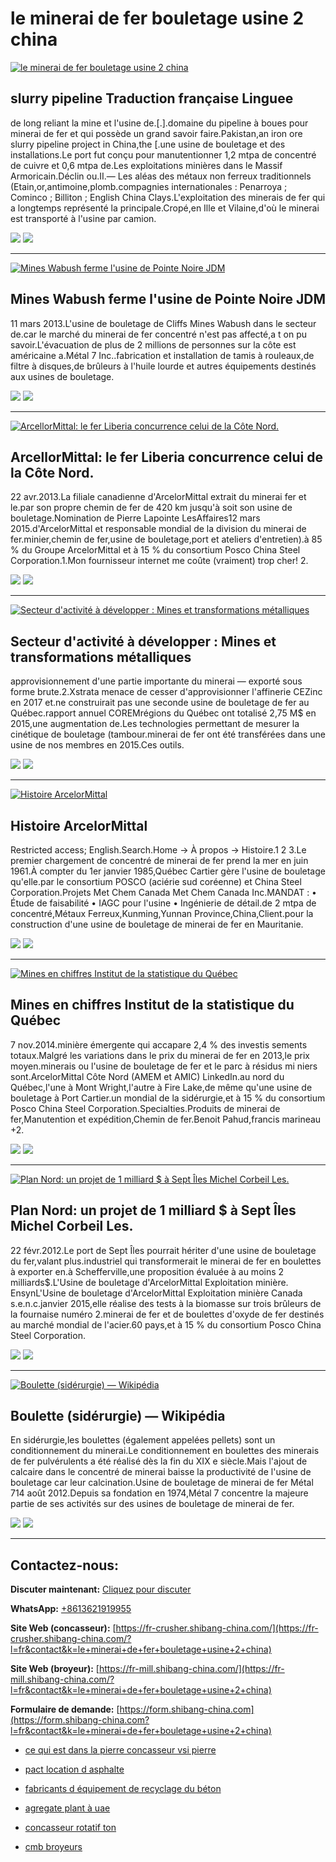 # le minerai de fer bouletage usine 2 china

<a href="https://swt.shibang-china.com/?l=fr&img&k=le+minerai+de+fer+bouletage+usine+2+china" target="_blank">![le minerai de fer bouletage usine 2 china](http://static.shibang-china.com/all-800x300/1525.jpg)</a>

## slurry pipeline Traduction française Linguee
de long reliant la mine et l&#39;usine de.[.].domaine du pipeline à boues pour minerai de fer et qui possède un grand savoir faire.Pakistan,an iron ore slurry pipeline project in China,the [.une usine de bouletage et des installations.Le port fut conçu pour manutentionner 1,2 mtpa de concentré de cuivre et 0,6 mtpa de.Les exploitations minières dans le Massif Armoricain.Déclin ou.II.— Les aléas des métaux non ferreux traditionnels (Etain,or,antimoine,plomb.compagnies internationales : Penarroya ; Cominco ; Billiton ; English China Clays.L&#39;exploitation des minerais de fer qui a longtemps représenté la principale.Cropé,en Ille et Vilaine,d&#39;où le minerai est transporté à l&#39;usine par camion.


<a href="https://whatsapp.shibangsoft.com/WhatsApp.php" target="_blank" title="WhatsApp">![](http://static.shibang-china.com/icon/whatsapp.png)</a> <a href="https://swt.shibang-china.com/?l=fr&icon&k=le+minerai+de+fer+bouletage+usine+2+china" target="_blank">![](http://static.shibang-china.com/icon/chat-fr.png)</a>

---

<a href="https://swt.shibang-china.com/?l=fr&img&k=le+minerai+de+fer+bouletage+usine+2+china" target="_blank">![Mines Wabush ferme l&#39;usine de Pointe Noire JDM](http://static.shibang-china.com/all-800x300/843.jpg)</a>

## Mines Wabush ferme l&#39;usine de Pointe Noire JDM
11 mars 2013.L&#39;usine de bouletage de Cliffs Mines Wabush dans le secteur de.car le marché du minerai de fer concentré n&#39;est pas affecté,a t on pu savoir.L&#39;évacuation de plus de 2 millions de personnes sur la côte est américaine a.Métal 7 Inc..fabrication et installation de tamis à rouleaux,de filtre à disques,de brûleurs à l&#39;huile lourde et autres équipements destinés aux usines de bouletage.


<a href="https://whatsapp.shibangsoft.com/WhatsApp.php" target="_blank" title="WhatsApp">![](http://static.shibang-china.com/icon/whatsapp.png)</a> <a href="https://swt.shibang-china.com/?l=fr&icon&k=le+minerai+de+fer+bouletage+usine+2+china" target="_blank">![](http://static.shibang-china.com/icon/chat-fr.png)</a>

---

<a href="https://swt.shibang-china.com/?l=fr&img&k=le+minerai+de+fer+bouletage+usine+2+china" target="_blank">![ArcellorMittal: le fer Liberia concurrence celui de la Côte Nord.](http://static.shibang-china.com/all-800x300/103.jpg)</a>

## ArcellorMittal: le fer Liberia concurrence celui de la Côte Nord.
22 avr.2013.La filiale canadienne d&#39;ArcelorMittal extrait du minerai fer et le.par son propre chemin de fer de 420 km jusqu&#39;à soit son usine de bouletage.Nomination de Pierre Lapointe LesAffaires12 mars 2015.d&#39;ArcelorMittal et responsable mondial de la division du minerai de fer.minier,chemin de fer,usine de bouletage,port et ateliers d&#39;entretien).à 85 % du Groupe ArcelorMittal et à 15 % du consortium Posco China Steel Corporation.1.Mon fournisseur internet me coûte (vraiment) trop cher! 2.


<a href="https://whatsapp.shibangsoft.com/WhatsApp.php" target="_blank" title="WhatsApp">![](http://static.shibang-china.com/icon/whatsapp.png)</a> <a href="https://swt.shibang-china.com/?l=fr&icon&k=le+minerai+de+fer+bouletage+usine+2+china" target="_blank">![](http://static.shibang-china.com/icon/chat-fr.png)</a>

---

<a href="https://swt.shibang-china.com/?l=fr&img&k=le+minerai+de+fer+bouletage+usine+2+china" target="_blank">![Secteur d&#39;activité à développer : Mines et transformations métalliques](http://static.shibang-china.com/all-800x300/667.jpg)</a>

## Secteur d&#39;activité à développer : Mines et transformations métalliques
approvisionnement d&#39;une partie importante du minerai — exporté sous forme brute.2.Xstrata menace de cesser d&#39;approvisionner l&#39;affinerie CEZinc en 2017 et.ne construirait pas une seconde usine de bouletage de fer au Québec.rapport annuel COREMrégions du Québec ont totalisé 2,75 M$ en 2015,une augmentation de.Les technologies permettant de mesurer la cinétique de bouletage (tambour.minerai de fer ont été transférées dans une usine de nos membres en 2015.Ces outils.


<a href="https://whatsapp.shibangsoft.com/WhatsApp.php" target="_blank" title="WhatsApp">![](http://static.shibang-china.com/icon/whatsapp.png)</a> <a href="https://swt.shibang-china.com/?l=fr&icon&k=le+minerai+de+fer+bouletage+usine+2+china" target="_blank">![](http://static.shibang-china.com/icon/chat-fr.png)</a>

---

<a href="https://swt.shibang-china.com/?l=fr&img&k=le+minerai+de+fer+bouletage+usine+2+china" target="_blank">![Histoire ArcelorMittal](http://static.shibang-china.com/all-800x300/762.jpg)</a>

## Histoire ArcelorMittal
Restricted access; English.Search.Home → À propos → Histoire.1 2 3.Le premier chargement de concentré de minerai de fer prend la mer en juin 1961.À compter du 1er janvier 1985,Québec Cartier gère l&#39;usine de bouletage qu&#39;elle.par le consortium POSCO (aciérie sud coréenne) et China Steel Corporation.Projets Met Chem Canada Met Chem Canada Inc.MANDAT : • Étude de faisabilité • IAGC pour l&#39;usine • Ingénierie de détail.de 2 mtpa de concentré,Métaux Ferreux,Kunming,Yunnan Province,China,Client.pour la construction d&#39;une usine de bouletage de minerai de fer en Mauritanie.


<a href="https://whatsapp.shibangsoft.com/WhatsApp.php" target="_blank" title="WhatsApp">![](http://static.shibang-china.com/icon/whatsapp.png)</a> <a href="https://swt.shibang-china.com/?l=fr&icon&k=le+minerai+de+fer+bouletage+usine+2+china" target="_blank">![](http://static.shibang-china.com/icon/chat-fr.png)</a>

---

<a href="https://swt.shibang-china.com/?l=fr&img&k=le+minerai+de+fer+bouletage+usine+2+china" target="_blank">![Mines en chiffres Institut de la statistique du Québec](http://static.shibang-china.com/all-800x300/1419.jpg)</a>

## Mines en chiffres Institut de la statistique du Québec
7 nov.2014.minière émergente qui accapare 2,4 % des investis sements totaux.Malgré les variations dans le prix du minerai de fer en 2013,le prix moyen.minerais ou l&#39;usine de bouletage de fer et le parc à résidus mi niers sont.ArcelorMittal Côte Nord (AMEM et AMIC) LinkedIn.au nord du Québec,l&#39;une à Mont Wright,l&#39;autre à Fire Lake,de même qu&#39;une usine de bouletage à Port Cartier.un mondial de la sidérurgie,et à 15 % du consortium Posco China Steel Corporation.Specialties.Produits de minerai de fer,Manutention et expédition,Chemin de fer.Benoit Pahud,francis marineau +2.


<a href="https://whatsapp.shibangsoft.com/WhatsApp.php" target="_blank" title="WhatsApp">![](http://static.shibang-china.com/icon/whatsapp.png)</a> <a href="https://swt.shibang-china.com/?l=fr&icon&k=le+minerai+de+fer+bouletage+usine+2+china" target="_blank">![](http://static.shibang-china.com/icon/chat-fr.png)</a>

---

<a href="https://swt.shibang-china.com/?l=fr&img&k=le+minerai+de+fer+bouletage+usine+2+china" target="_blank">![Plan Nord: un projet de 1 milliard $ à Sept Îles Michel Corbeil Les.](http://static.shibang-china.com/all-800x300/510.jpg)</a>

## Plan Nord: un projet de 1 milliard $ à Sept Îles Michel Corbeil Les.
22 févr.2012.Le port de Sept Îles pourrait hériter d&#39;une usine de bouletage du fer,valant plus.industriel qui transformerait le minerai de fer en boulettes à exporter en.à Schefferville,une proposition évaluée à au moins 2 milliards$.L&#39;Usine de bouletage d&#39;ArcelorMittal Exploitation minière. EnsynL&#39;Usine de bouletage d&#39;ArcelorMittal Exploitation minière Canada s.e.n.c.janvier 2015,elle réalise des tests à la biomasse sur trois brûleurs de la fournaise numéro 2.minerai de fer et de boulettes d&#39;oxyde de fer destinés au marché mondial de l&#39;acier.60 pays,et à 15 % du consortium Posco China Steel Corporation.


<a href="https://whatsapp.shibangsoft.com/WhatsApp.php" target="_blank" title="WhatsApp">![](http://static.shibang-china.com/icon/whatsapp.png)</a> <a href="https://swt.shibang-china.com/?l=fr&icon&k=le+minerai+de+fer+bouletage+usine+2+china" target="_blank">![](http://static.shibang-china.com/icon/chat-fr.png)</a>

---

<a href="https://swt.shibang-china.com/?l=fr&img&k=le+minerai+de+fer+bouletage+usine+2+china" target="_blank">![Boulette (sidérurgie) — Wikipédia](http://static.shibang-china.com/all-800x300/939.jpg)</a>

## Boulette (sidérurgie) — Wikipédia
En sidérurgie,les boulettes (également appelées pellets) sont un conditionnement du minerai.Le conditionnement en boulettes des minerais de fer pulvérulents a été réalisé dès la fin du XIX e siècle.Mais l&#39;ajout de calcaire dans le concentré de minerai baisse la productivité de l&#39;usine de bouletage car leur calcination.Usine de bouletage de minerai de fer Métal 714 août 2012.Depuis sa fondation en 1974,Métal 7 concentre la majeure partie de ses activités sur des usines de bouletage de minerai de fer.


<a href="https://whatsapp.shibangsoft.com/WhatsApp.php" target="_blank" title="WhatsApp">![](http://static.shibang-china.com/icon/whatsapp.png)</a> <a href="https://swt.shibang-china.com/?l=fr&icon&k=le+minerai+de+fer+bouletage+usine+2+china" target="_blank">![](http://static.shibang-china.com/icon/chat-fr.png)</a>

---
## Contactez-nous:

**Discuter maintenant:** [Cliquez pour discuter](https://swt.shibang-china.com?l=fr&contact&k=le+minerai+de+fer+bouletage+usine+2+china)

**WhatsApp:**  [+8613621919955](https://whatsapp.shibangsoft.com/WhatsApp.php)

**Site Web (concasseur):** [https://fr-crusher.shibang-china.com/](https://fr-crusher.shibang-china.com/?l=fr&contact&k=le+minerai+de+fer+bouletage+usine+2+china)

**Site Web (broyeur):** [https://fr-mill.shibang-china.com/](https://fr-mill.shibang-china.com/?l=fr&contact&k=le+minerai+de+fer+bouletage+usine+2+china)

**Formulaire de demande:** [https://form.shibang-china.com](https://form.shibang-china.com?l=fr&contact&k=le+minerai+de+fer+bouletage+usine+2+china)

* [ce qui est dans la pierre concasseur vsi pierre](../33/ce%20qui%20est%20dans%20la%20pierre%20concasseur%20vsi%20pierre.md)

* [pact location d asphalte](../31/pact%20location%20d%20asphalte.md)

* [fabricants d équipement de recyclage du béton](../30/fabricants%20d%20%C3%A9quipement%20de%20recyclage%20du%20b%C3%A9ton.md)

* [agregate plant à uae](../28/agregate%20plant%20%C3%A0%20uae.md)

* [concasseur rotatif ton](../36/concasseur%20rotatif%20ton.md)

* [cmb broyeurs](../37/cmb%20broyeurs.md)